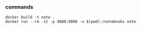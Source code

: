 ### commands
```
docker build -t note .
docker run --rm -it -p 8888:8888 -v $(pwd):/notebooks note
```

